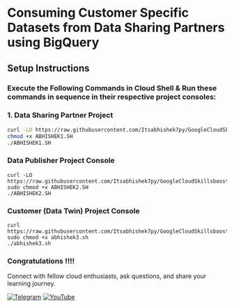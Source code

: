 # Consuming Customer Specific Datasets from Data Sharing Partners using BigQuery 


##  Setup Instructions
### Execute the Following Commands in Cloud Shell & Run these commands in sequence in their respective project consoles:

### 1. Data Sharing Partner Project
```bash
curl -LO https://raw.githubusercontent.com/Itsabhishek7py/GoogleCloudSkillsboost/main/Consuming%20Customer%20Specific%20Datasets%20from%20Data%20Sharing%20Partners%20using%20BigQuery/ABHISHEK1.SH
chmod +x ABHISHEK1.SH
./ABHISHEK1.SH
```
### Data Publisher Project Console

```
curl -LO https://raw.githubusercontent.com/Itsabhishek7py/GoogleCloudSkillsboost/refs/heads/main/Consuming%20Customer%20Specific%20Datasets%20from%20Data%20Sharing%20Partners%20using%20BigQuery/ABHISHEK2.SH
sudo chmod +x ABHISHEK2.SH
./ABHISHEK2.SH

```

### Customer (Data Twin) Project Console

```
curl https://raw.githubusercontent.com/Itsabhishek7py/GoogleCloudSkillsboost/refs/heads/main/Consuming%20Customer%20Specific%20Datasets%20from%20Data%20Sharing%20Partners%20using%20BigQuery/abhishek3.sh
sudo chmod +x abhishek3.sh
./abhishek3.sh
```
### Congratulations !!!!

Connect with fellow cloud enthusiasts, ask questions, and share your learning journey.  

[![Telegram](https://img.shields.io/badge/Telegram_Group-2CA5E0?style=for-the-badge&logo=telegram&logoColor=white)](https://t.me/+gBcgRTlZLyM4OGI1)
[![YouTube](https://img.shields.io/badge/Subscribe-FF0000?style=for-the-badge&logo=youtube&logoColor=white)](https://www.youtube.com/@drabhishek.5460?sub_confirmation=1)  



